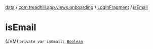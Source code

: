 [data](../../index.md) / [com.treadhill.app.views.onboarding](../index.md) / [LogInFragment](index.md) / [isEmail](./is-email.md)

# isEmail

(JVM) `private var isEmail: `[`Boolean`](https://kotlinlang.org/api/latest/jvm/stdlib/kotlin/-boolean/index.html)